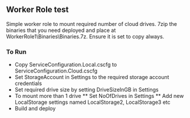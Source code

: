 ## Worker Role test

Simple worker role to mount required number of cloud drives. 7zip the binaries that you need deployed and place at
WorkerRole1\Binaries\Binaries.7z. Ensure it is set to copy always.

### To Run
* Copy ServiceConfiguration.Local.cscfg to ServiceConfiguration.Cloud.cscfg
* Set StorageAccount in Settings to the required storage account credentials
* Set required drive size by setting DriveSizeInGB in Settings
* To mount more than 1 drive 
** Set NoOfDrives in Settings
** Add new LocalStorage settings named LocalStorage2, LocalStorage3 etc
* Build and deploy

